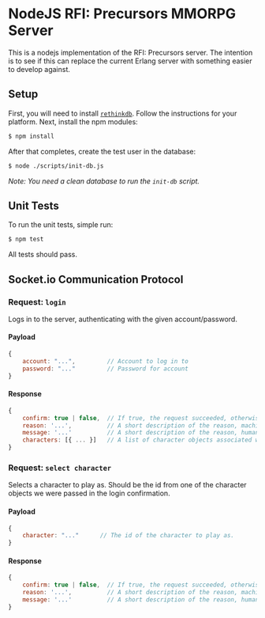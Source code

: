 # NodeJS RFI: Precursors MMORPG Server

This is a nodejs implementation of the RFI: Precursors server. The intention is to see if this can replace the current
Erlang server with something easier to develop against.

## Setup

First, you will need to install [`rethinkdb`](http://rethinkdb.com/docs/install/). Follow the instructions for your 
platform. Next, install the npm modules:

```bash
$ npm install
```

After that completes, create the test user in the database:

```bash
$ node ./scripts/init-db.js
```

_Note: You need a clean database to run the `init-db` script._

## Unit Tests

To run the unit tests, simple run:

```bash
$ npm test
```

All tests should pass.

## Socket.io Communication Protocol

### Request: `login`

Logs in to the server, authenticating with the given account/password.

#### Payload

```javascript
{
    account: "...",         // Account to log in to
    password: "..."         // Password for account
}
```

#### Response

```javascript
{
    confirm: true | false,  // If true, the request succeeded, otherwise it failed for the reason specified.
    reason: '...',          // A short description of the reason, machine-usable. (Only if `confirm: false`.)
    message: '...'          // A short description of the reason, human-readable. (Only if `confirm: false`.)
    characters: [{ ... }]   // A list of character objects associated with the account. (Only if `confirm: true`.)
}
```

### Request: `select character`

Selects a character to play as. Should be the id from one of the character objects we were passed in the login 
confirmation.

#### Payload

```javascript
{
    character: "..."      // The id of the character to play as.
}
```

#### Response

```javascript
{
    confirm: true | false,  // If true, the request succeeded, otherwise it failed for the reason specified.
    reason: '...',          // A short description of the reason, machine-usable. (Only if `confirm: false`.)
    message: '...'          // A short description of the reason, human-readable. (Only if `confirm: false`.)
}
```

